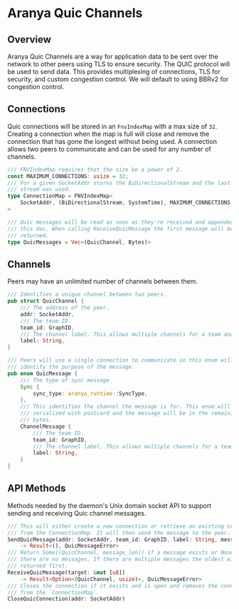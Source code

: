 # Aranya Quic Channels

## Overview

Aranya Quic Channels are a way for application data to be sent over the 
network to other peers using TLS to ensure security. The QUIC protocol will
be used to send data. This provides multiplexing of connections, TLS for
security, and custom congestion control. We will default to using BBRv2
for congestion control.

## Connections

Quic connections will be stored in an `FnvIndexMap` with a max size of `32`. 
Creating a connection when the map is full will close and remove the 
connection that has gone the longest without being used.
A connection allows two peers to communicate and can be used for any number of 
channels.

```rust
/// FNVIndexMap requires that the size be a power of 2.
const MAXIMUM_CONNECTIONS: usize = 32;
/// For a given SocketAddr stores the BiDirectionalStream and the last time the 
/// stream was used.
type ConnectionMap = FNVIndexMap<
    SocketAddr, (BiDirectionalStream, SystemTime), MAXIMUM_CONNECTIONS
>

/// Quic messages will be read as soon as they're received and appended to
/// this Vec. When calling ReceiveQuicMessage the first message will be 
/// returned.
type QuicMessages = Vec<(QuicChannel, Bytes)>
```

## Channels

Peers may have an unlimited number of channels between them. 

```rust
/// Identifies a unique channel between two peers.
pub struct QuicChannel {
    /// The address of the peer.
    addr: SocketAddr,
    /// The team ID.
    team_id: GraphID,
    /// The channel label. This allows multiple channels for a team and peer.
    label: String,
}

/// Peers will use a single connection to communicate so this enum will 
/// identify the purpose of the message. 
pub enum QuicMessage {
    /// The type of sync message
    Sync {
        sync_type: aranya_runtime::SyncType,
    },
    /// This identifies the channel the message is for. This enum will be
    /// serialized with postcard and the message will be in the remaining
    /// bytes.
    ChannelMessage {
        /// The team ID.
        team_id: GraphID,
        /// The channel label. This allows multiple channels for a team and peer.
        label: String,
    }
}
```

## API Methods

Methods needed by the daemon's Unix domain socket API to support sending and 
receiving Quic channel messages.

```rust
/// This will either create a new connection or retrieve an existing connection
/// from the ConnectionMap. It will then send the message to the peer.
SendQuicMessage(addr: SocketAddr, team_id: GraphID, label: String, message: &[u8])
    -> Result<(), QuicMessageError>
/// Return Some((QuicChannel, message_len)) if a message exists or None if 
/// there are no messages. If there are multiple messages the oldest will be 
/// returned first.
ReceiveQuicMessage(target: &mut [u8])
    -> Result<Option<(QuicChannel, usize)>, QuicMessageError>  
/// Closes the connection if it exists and is open and removes the connection 
/// from the `ConnectionMap`.
CloseQuicConnection(addr: SocketAddr) 
```